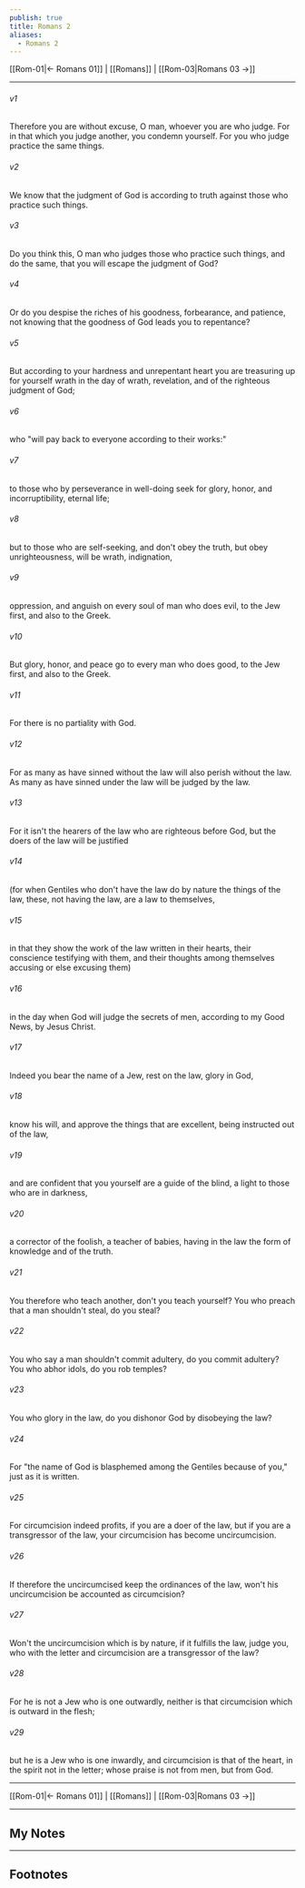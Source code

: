 ```yaml
---
publish: true
title: Romans 2
aliases:
  - Romans 2
---
```


[[Rom-01|← Romans 01]] | [[Romans]] | [[Rom-03|Romans 03 →]]
***



###### v1 
Therefore you are without excuse, O man, whoever you are who judge. For in that which you judge another, you condemn yourself. For you who judge practice the same things. 

###### v2 
We know that the judgment of God is according to truth against those who practice such things. 

###### v3 
Do you think this, O man who judges those who practice such things, and do the same, that you will escape the judgment of God? 

###### v4 
Or do you despise the riches of his goodness, forbearance, and patience, not knowing that the goodness of God leads you to repentance? 

###### v5 
But according to your hardness and unrepentant heart you are treasuring up for yourself wrath in the day of wrath, revelation, and of the righteous judgment of God; 

###### v6 
who "will pay back to everyone according to their works:" 

###### v7 
to those who by perseverance in well-doing seek for glory, honor, and incorruptibility, eternal life; 

###### v8 
but to those who are self-seeking, and don't obey the truth, but obey unrighteousness, will be wrath, indignation, 

###### v9 
oppression, and anguish on every soul of man who does evil, to the Jew first, and also to the Greek. 

###### v10 
But glory, honor, and peace go to every man who does good, to the Jew first, and also to the Greek. 

###### v11 
For there is no partiality with God. 

###### v12 
For as many as have sinned without the law will also perish without the law. As many as have sinned under the law will be judged by the law. 

###### v13 
For it isn't the hearers of the law who are righteous before God, but the doers of the law will be justified 

###### v14 
(for when Gentiles who don't have the law do by nature the things of the law, these, not having the law, are a law to themselves, 

###### v15 
in that they show the work of the law written in their hearts, their conscience testifying with them, and their thoughts among themselves accusing or else excusing them) 

###### v16 
in the day when God will judge the secrets of men, according to my Good News, by Jesus Christ. 

###### v17 
Indeed you bear the name of a Jew, rest on the law, glory in God, 

###### v18 
know his will, and approve the things that are excellent, being instructed out of the law, 

###### v19 
and are confident that you yourself are a guide of the blind, a light to those who are in darkness, 

###### v20 
a corrector of the foolish, a teacher of babies, having in the law the form of knowledge and of the truth. 

###### v21 
You therefore who teach another, don't you teach yourself? You who preach that a man shouldn't steal, do you steal? 

###### v22 
You who say a man shouldn't commit adultery, do you commit adultery? You who abhor idols, do you rob temples? 

###### v23 
You who glory in the law, do you dishonor God by disobeying the law? 

###### v24 
For "the name of God is blasphemed among the Gentiles because of you,"  just as it is written. 

###### v25 
For circumcision indeed profits, if you are a doer of the law, but if you are a transgressor of the law, your circumcision has become uncircumcision. 

###### v26 
If therefore the uncircumcised keep the ordinances of the law, won't his uncircumcision be accounted as circumcision? 

###### v27 
Won't the uncircumcision which is by nature, if it fulfills the law, judge you, who with the letter and circumcision are a transgressor of the law? 

###### v28 
For he is not a Jew who is one outwardly, neither is that circumcision which is outward in the flesh; 

###### v29 
but he is a Jew who is one inwardly, and circumcision is that of the heart, in the spirit not in the letter; whose praise is not from men, but from God.

***
[[Rom-01|← Romans 01]] | [[Romans]] | [[Rom-03|Romans 03 →]]

---
## My Notes

---
## Footnotes